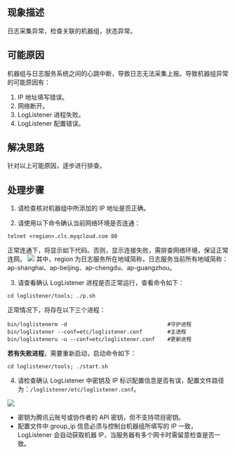 ## 现象描述
日志采集异常，检查关联的机器组，状态异常。

## 可能原因
机器组与日志服务系统之间的心跳中断，导致日志无法采集上报。导致机器组异常的可能原因有：
1. IP 地址填写错误。
2. 网络断开。
3. LogListener 进程失败。
4. LogListener 配置错误。

## 解决思路
针对以上可能原因，逐步进行排查。

## 处理步骤
1. 请检查核对机器组中所添加的 IP 地址是否正确。

2. 请使用以下命令确认当前网络环境是否连通：
```
telnet <region>.cls.myqcloud.com 80
```
正常连通下，将显示如下代码。否则，显示连接失败，需排查网络环境，保证正常连网。
![](https://main.qcloudimg.com/raw/54fb6ee4f141d4a31d95abc09617c3d8.png)
其中，region 为日志服务所在地域简称，日志服务当前所有地域简称：ap-shanghai、ap-beijing、ap-chengdu、ap-guangzhou。

3. 请查看确认 LogListener 进程是否正常运行，查看命令如下：
```
cd loglistener/tools; ./p.sh
```
正常情况下，将存在以下三个进程：
```
bin/loglistenerm -d                                #守护进程
bin/loglistener --conf=etc/loglistener.conf        #主进程    
bin/loglisteneru -u --conf=etc/loglistener.conf    #更新进程
```
**若有失败进程**，需要重新启动，启动命令如下：
```
cd loglistener/tools; ./start.sh
```

4. 请检查确认 LogListener 中密钥及 IP 标识配置信息是否有误，配置文件路径为：`/loglistener/etc/loglistener.conf`。

![](https://main.qcloudimg.com/raw/2deabe7e486a5e75002230ab62518f4b.png)

- 密钥为腾讯云账号或协作者的 API 密钥，但不支持项目密钥。
- 配置文件中 group_ip 信息必须与控制台机器组所填写的 IP 一致，LogListener 会自动获取机器 IP，当服务器有多个网卡时需留意检查是否一致。
